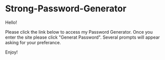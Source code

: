 # Strong-Password-Generator

Hello!

Please click the link below to access my Password Generator. Once you enter the site please click "Generat Password". Several prompts will appear asking for your preferance. 

Enjoy!

